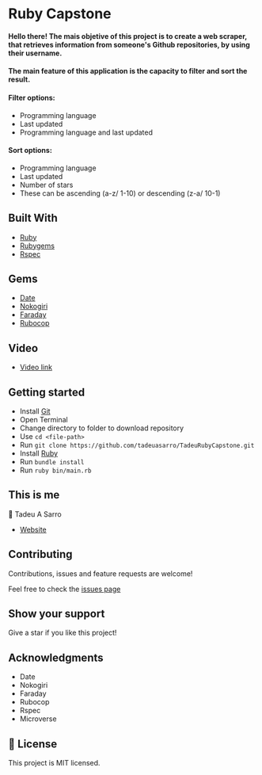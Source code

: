 # Ruby Capstone

#### Hello there! The mais objetive of this project is to create a web scraper, that retrieves information from someone's Github repositories, by using their username.

#### The main feature of this application is the capacity to filter and sort the result.

#### Filter options:
- Programming language
- Last updated
- Programming language and last updated

#### Sort options:
- Programming language
- Last updated
- Number of stars
- These can be ascending (a-z/ 1-10) or descending (z-a/ 10-1)

## Built With

- [Ruby](https://www.ruby-lang.org)
- [Rubygems](https://rubygems.org/)
- [Rspec](https://rspec.info/)

## Gems
- [Date](https://github.com/ruby/date/)
- [Nokogiri](https://github.com/sparklemotion/nokogiri/)
- [Faraday](https://github.com/lostisland/faraday/)
- [Rubocop](https://github.com/rubocop-hq/rubocop/)

## Video

- [Video link]()

## Getting started
- Install [Git](https://git-scm.com/downloads)
- Open Terminal
- Change directory to folder to download repository
- Use `cd <file-path>`
- Run `git clone https://github.com/tadeuasarro/TadeuRubyCapstone.git`
- Install [Ruby](https://ruby-doc.org/downloads/)
- Run `bundle install`
- Run `ruby bin/main.rb`

## This is me

👤 Tadeu A Sarro

- [Website](https://tadeuasarro.web.app)

## Contributing

Contributions, issues and feature requests are welcome!

Feel free to check the [issues page](https://github.com/tadeuasarro/TadeuRubyCapstone/issues)

## Show your support

Give a star if you like this project!

## Acknowledgments

- Date
- Nokogiri
- Faraday
- Rubocop
- Rspec
- Microverse

## 📝 License

This project is MIT licensed.
